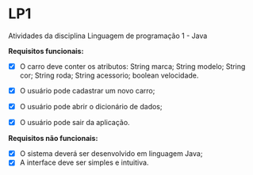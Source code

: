 # LP1
Atividades da disciplina Linguagem de programação 1 - Java


**Requisitos funcionais:**

- [x] O carro deve conter os atributos:
    String marca;
    String modelo;
    String cor;
    String roda;
    String acessorio;
    boolean velocidade.

- [x] O usuário pode cadastrar um novo carro;
- [x] O usuário pode abrir o dicionário de dados;
- [x] O usuário pode sair da aplicação.



**Requisitos não funcionais:**

- [x] O sistema deverá ser desenvolvido em linguagem Java;
- [x] A interface deve ser simples e intuitiva.
